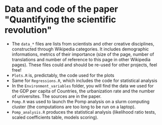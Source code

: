 # Data and code of the paper "Quantifying the scientific revolution"

* The `data_*` files are lists from scientists and other creative disciplines, constructed through Wikipedia categories. It includes demographic informations, metrics of their importance (size of the page, number of translations and number of reference to this page in other Wikipedia pages). These files could and should be re-used for other projects, feel free! 
* `Plots.R` is, predictably, the code used for the plots
* Same for `Regressions.R`, which includes the code for statistical analysis
* In the `Environment_variables` folder, you will find the data we used for the GDP per capita of Countries, the urbanization rate and the number of universites. The sources are in the paper.
* `Pomp.R` was used to launch the Pomp analysis on a slurm computing cluster (the computations are too long to be run on a laptop). 
* `Pomp_analysis.R` produces the statistical analysis (likelihood ratio tests, scaled coefficients table, models scoring).
